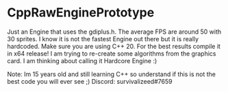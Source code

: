 # CppRawEnginePrototype
Just an Engine that uses the gdiplus.h. The average FPS are around 50 with 30 sprites. I know it is not the fastest Engine out there but it is really hardcoded.
Make sure you are using C++ 20. For the best results compile it in x64 release! I am trying to re-create some algorithms from the graphics card.
I am thinking about calling it Hardcore Engine :)

Note:
Im 15 years old and still learning C++ so understand if this is not the best code you will ever see ;)
Discord: survivalizeed#7659
